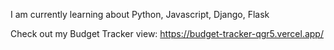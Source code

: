 I am currently learning about Python, Javascript, Django, Flask

Check out my Budget Tracker view: https://budget-tracker-qgr5.vercel.app/
